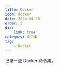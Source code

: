 ```yaml
---
title: Docker
icon: docker
date: 2024-04-26
order: 5
dir:
    link: true
category: 命令集
tag:
    - Docker
---
```


记录一些 Docker 命令集。

<!-- more -->

<AutoCatalog />
